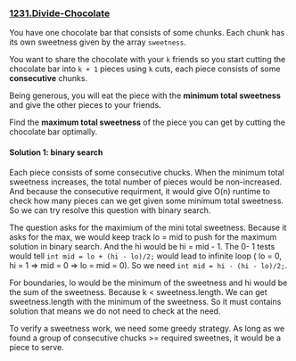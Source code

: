 ### [1231.Divide-Chocolate](https://leetcode.com/problems/divide-chocolate/)

You have one chocolate bar that consists of some chunks. Each chunk has its own sweetness given by the array `sweetness`.

You want to share the chocolate with your `k` friends so you start cutting the chocolate bar into `k + 1` pieces using `k` cuts, each piece consists of some **consecutive** chunks.

Being generous, you will eat the piece with the **minimum total sweetness** and give the other pieces to your friends.

Find the **maximum total sweetness** of the piece you can get by cutting the chocolate bar optimally.

#### Solution 1: binary search

Each piece consists of some consecutive chucks. When the minimum total sweetness increases, the total number of pieces would be non-increased. And because the consecutive requirment, it would give O(n) runtime to check how many pieces can we get given some minimum total sweetness. So we can try  resolve this question with binary search.

The question asks for the maximium of the mini total sweetness. Because it asks for the max, we would keep track lo = mid to push for the maximum solution in binary search. And the hi would be hi = mid - 1. The 0- 1 tests would tell `int mid = lo + (hi - lo)/2;` would lead to infinite loop ( lo = 0, hi = 1 => mid = 0 => lo = mid = 0). So we need `int mid = hi - (hi - lo)/2;`.

For boundaries, lo would be the minimum of the sweetness and hi would be the sum of the sweetness. Because k < sweetness.length. We can get sweetness.length with the minimum of the sweetness. So it must contains solution that means we do not need to check at the need.

To verify a sweetness work, we need some greedy strategy. As long as we found a group of consecutive chucks >= required sweetnes, it would be a piece to serve.